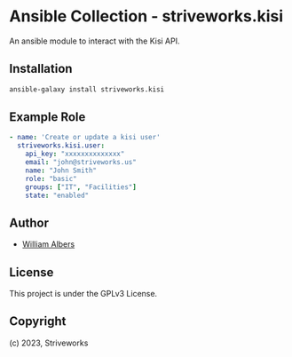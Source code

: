 # Ansible Collection - striveworks.kisi

An ansible module to interact with the Kisi API.

## Installation

```bash
ansible-galaxy install striveworks.kisi
```

## Example Role

```yml
- name: 'Create or update a kisi user'
  striveworks.kisi.user:
    api_key: "xxxxxxxxxxxxxx"
    email: "john@striveworks.us"
    name: "John Smith"
    role: "basic"
    groups: ["IT", "Facilities"]
    state: "enabled"
```

## Author

* [William Albers](https://www.github.com/walbers)

## License

This project is under the GPLv3 License.

## Copyright

(c) 2023, Striveworks
